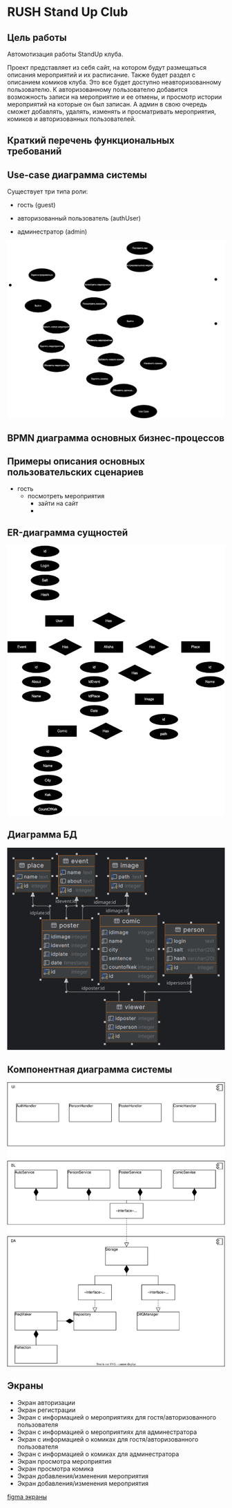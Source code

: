 # RUSH Stand Up Club

## Цель работы
Автомотизация работы StandUp клуба.

Проект представляет из себя сайт, на котором будут размещаться описания мероприятий и их расписание. Также будет раздел с описанием комиков клуба. Это все будет доступно неавторизованному пользователю. К авторизованному пользователю добавится возможность записи на мероприятие и ее отмены, и просмотр истории мероприятий на которые он был записан. 
А админ в свою очередь сможет добавлять, удалять, изменять и просматривать мероприятия, комиков и авторизованных пользователей. 

## Краткий перечень функциональных требований


## Use-case диаграмма системы

Существует три типа роли:

- гость (guest)

- авторизованный пользователь (authUser)

- админестратор (admin)

![](img/use-case.svg)

## BPMN диаграмма основных бизнес-процессов

## Примеры описания основных пользовательских сценариев

- гость
	+ посмотреть мероприятия
		- зайти на сайт
		- 


## ER-диаграмма сущностей

![](img/er.svg)

## Диаграмма БД

![](img/database.png)

## Компонентная диаграмма системы

![](img/uml.svg)

## Экраны 

- Экран авторизации
- Экран регистрации
- Экран с информацией о мероприятиях для гостя/авторизованного пользователя
- Экран с информацией о мероприятиях для админестратора
- Экран с информацией о комиках для гостя/авторизованного пользователя
- Экран с информацией о комиках для админестратора
- Экран просмотра мероприятия
- Экран просмотра комика
- Экран добавления/изменения мероприятия
- Экран добавления/изменения мероприятия

[figma экраны](https://www.figma.com/file/NZxo1dFA5Af1oVXsSOYjJx/%D0%AD%D0%BA%D1%80%D0%B0%D0%BD%D1%8B?type=design&node-id=0-1&mode=design&t=iYfCQuQpIYJNW03z-0) 
